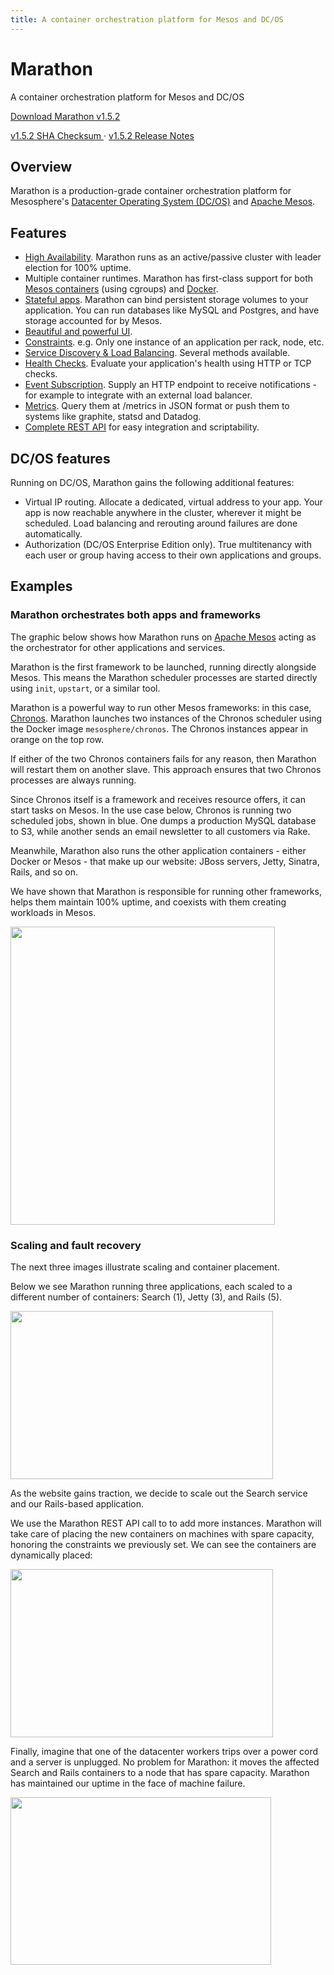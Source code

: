 ```yaml
---
title: A container orchestration platform for Mesos and DC/OS
---
```


<div class="jumbotron text-center">
  <h1>Marathon</h1>
  <p class="lead">
    A container orchestration platform for Mesos and DC/OS
  </p>
  <p>
    <a href="http://downloads.mesosphere.io/marathon/releases/1.5.2/marathon-1.5.2.tgz"
        class="btn btn-lg btn-primary">
      Download Marathon v1.5.2
    </a>
  </p>
  <a class="btn btn-link"
      href="http://downloads.mesosphere.io/marathon/releases/1.5.2/marathon-1.5.2.tgz.sha1">
    v1.5.2 SHA Checksum
  </a> &middot;
  <a class="btn btn-link"
      href="https://github.com/mesosphere/marathon/releases/tag/v1.5.2">
    v1.5.2 Release Notes
  </a>
</div>

## Overview

Marathon is a production-grade container orchestration platform for Mesosphere's [Datacenter Operating System (DC/OS)](https://dcos.io) and [Apache Mesos](https://mesos.apache.org/).

## Features

- [High Availability](https://mesosphere.github.io/marathon/docs/high-availability.html). Marathon runs as an active/passive cluster with leader election for 100% uptime.
- Multiple container runtimes. Marathon has first-class support for both [Mesos containers](https://mesosphere.github.io/marathon/docs/application-basics.html) (using cgroups) and [Docker](https://mesosphere.github.io/marathon/docs/native-docker.html).
- [Stateful apps](https://mesosphere.github.io/marathon/docs/persistent-volumes.html). Marathon can bind persistent storage volumes to your application. You can run databases like MySQL and Postgres, and have storage accounted for by Mesos.
- [Beautiful and powerful UI](https://mesosphere.github.io/marathon/docs/marathon-ui.html).
- [Constraints](https://mesosphere.github.io/marathon/docs/constraints.html). e.g. Only one instance of an application per rack, node, etc.
- [Service Discovery & Load Balancing](https://mesosphere.github.io/marathon/docs/service-discovery-load-balancing.html). Several methods available.
- [Health Checks](https://mesosphere.github.io/marathon/docs/health-checks.html). Evaluate your application's health using HTTP or TCP checks.
- [Event Subscription](https://mesosphere.github.io/marathon/docs/rest-api.html#event-subscriptions). Supply an HTTP endpoint to receive notifications - for example to integrate with an external load balancer.
- [Metrics](https://mesosphere.github.io/marathon/docs/metrics.html). Query them at /metrics in JSON format or push them to systems like graphite, statsd and Datadog.
- [Complete REST API](https://mesosphere.github.io/marathon/api-console/index.html) for easy integration and scriptability.

## DC/OS features

Running on DC/OS, Marathon gains the following additional features:

- Virtual IP routing. Allocate a dedicated, virtual address to your app. Your app is now reachable anywhere in the cluster, wherever it might be scheduled. Load balancing and rerouting around failures are done automatically.
- Authorization (DC/OS Enterprise Edition only). True multitenancy with each user or group having access to their own applications and groups.

## Examples

### Marathon orchestrates both apps and frameworks

The graphic below shows how Marathon runs on <a href="https://mesos.apache.org/">Apache Mesos</a> acting as the orchestrator for other applications and services.

Marathon is the first framework to be launched, running directly alongside Mesos. This means the Marathon scheduler processes are started directly using `init`, `upstart`, or a similar tool.

Marathon is a powerful way to run other Mesos frameworks: in this case, [Chronos](https://github.com/mesos/chronos). Marathon launches two instances of the Chronos scheduler using the Docker image `mesosphere/chronos`. The Chronos instances appear in orange on the top row.

If either of the two Chronos containers fails for any reason, then Marathon will restart them on another slave. This approach ensures that two Chronos processes are always running.

Since Chronos itself is a framework and receives resource offers, it can start tasks on Mesos.
In the use case below, Chronos is running two scheduled jobs, shown in blue. One dumps a production MySQL database to S3, while another sends an email newsletter to all customers via Rake.

Meanwhile, Marathon also runs the other application containers - either Docker or Mesos - that make up our website: JBoss servers, Jetty, Sinatra, Rails, and so on.

We have shown that Marathon is responsible for running other frameworks, helps them maintain 100% uptime, and coexists with them creating workloads in Mesos.

<p class="text-center">
  <img src="{{ site.baseurl}}/img/architecture.png" width="423" height="477" alt="">
</p>

### Scaling and fault recovery

The next three images illustrate scaling and container placement.

Below we see Marathon running three applications, each scaled to a different number of containers: Search (1), Jetty (3), and Rails (5).

<p class="text-center">
  <img src="{{ site.baseurl}}/img/marathon1.png" width="420" height="269" alt="">
</p>

As the website gains traction, we decide to scale out the Search service and our Rails-based application.

We use the Marathon REST API call to to add more instances. Marathon will take care of placing the new containers on machines with spare capacity, honoring the constraints we previously set. We can see the containers are dynamically placed:

<p class="text-center">
  <img src="{{ site.baseurl}}/img/marathon2.png" width="420" height="269" alt="">
</p>

Finally, imagine that one of the datacenter workers trips over a power cord and a server is unplugged. No problem for Marathon: it moves the affected Search and Rails containers to a node that has spare capacity. Marathon has maintained our uptime in the face of machine failure.

<p class="text-center">
  <img src="{{ site.baseurl}}/img/marathon3.png" width="417" height="268" alt="">
</p>
